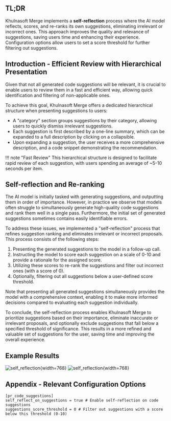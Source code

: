 ## TL;DR

Khulnasoft Merge implements a **self-reflection** process where the AI model reflects, scores, and re-ranks its own suggestions, eliminating irrelevant or incorrect ones. 
This approach improves the quality and relevance of suggestions, saving users time and enhancing their experience. 
Configuration options allow users to set a score threshold for further filtering out suggestions.

## Introduction - Efficient Review with Hierarchical Presentation


Given that not all generated code suggestions will be relevant, it is crucial to enable users to review them in a fast and efficient way, allowing quick identification and filtering of non-applicable ones.

To achieve this goal, Khulnasoft Merge offers a dedicated hierarchical structure when presenting suggestions to users:

- A "category" section groups suggestions by their category, allowing users to quickly dismiss irrelevant suggestions.
- Each suggestion is first described by a one-line summary, which can be expanded to a full description by clicking on a collapsible.
- Upon expanding a suggestion, the user receives a more comprehensive description, and a code snippet demonstrating the recommendation.

!!! note "Fast Review"
    This hierarchical structure is designed to facilitate rapid review of each suggestion, with users spending an average of ~5-10 seconds per item.

## Self-reflection and Re-ranking

The AI model is initially tasked with generating suggestions, and outputting them in order of importance.
However, in practice we observe that models often struggle to simultaneously generate high-quality code suggestions and rank them well in a single pass.
Furthermore, the initial set of generated suggestions sometimes contains easily identifiable errors.

To address these issues, we implemented a "self-reflection" process that refines suggestion ranking and eliminates irrelevant or incorrect proposals. 
This process consists of the following steps:

1. Presenting the generated suggestions to the model in a follow-up call.
2. Instructing the model to score each suggestion on a scale of 0-10 and provide a rationale for the assigned score.
3. Utilizing these scores to re-rank the suggestions and filter out incorrect ones (with a score of 0).
4. Optionally, filtering out all suggestions below a user-defined score threshold.

Note that presenting all generated suggestions simultaneously provides the model with a comprehensive context, enabling it to make more informed decisions compared to evaluating each suggestion individually.

To conclude, the self-reflection process enables Khulnasoft Merge to prioritize suggestions based on their importance, eliminate inaccurate or irrelevant proposals, and optionally exclude suggestions that fall below a specified threshold of significance.
This results in a more refined and valuable set of suggestions for the user, saving time and improving the overall experience.

## Example Results

![self_reflection](https://khulnasoft.com/images/pr_insight/self_reflection1.png){width=768}
![self_reflection](https://khulnasoft.com/images/pr_insight/self_reflection2.png){width=768}


## Appendix - Relevant Configuration Options
```
[pr_code_suggestions]
self_reflect_on_suggestions	= true # Enable self-reflection on code suggestions
suggestions_score_threshold	= 0 # Filter out suggestions with a score below this threshold (0-10)
```